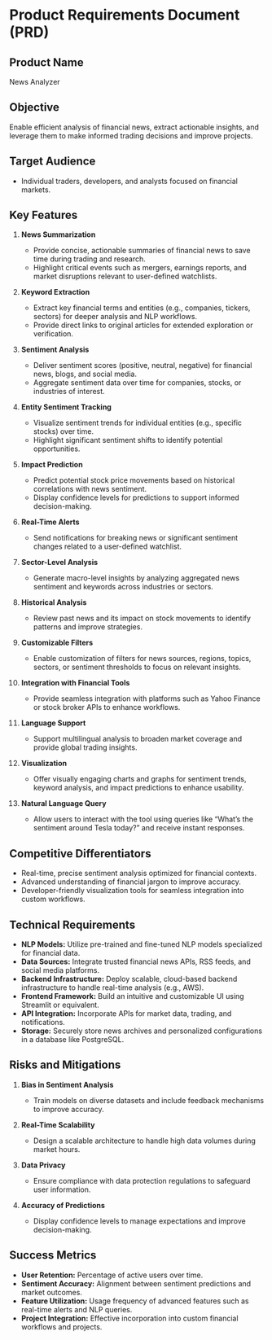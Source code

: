 # Product Requirements Document (PRD)

## Product Name
News Analyzer

## Objective
Enable efficient analysis of financial news, extract actionable insights, and leverage them to make informed trading decisions and improve projects.

## Target Audience
- Individual traders, developers, and analysts focused on financial markets.

## Key Features

1. **News Summarization**
   - Provide concise, actionable summaries of financial news to save time during trading and research.
   - Highlight critical events such as mergers, earnings reports, and market disruptions relevant to user-defined watchlists.

2. **Keyword Extraction**
   - Extract key financial terms and entities (e.g., companies, tickers, sectors) for deeper analysis and NLP workflows.
   - Provide direct links to original articles for extended exploration or verification.

3. **Sentiment Analysis**
   - Deliver sentiment scores (positive, neutral, negative) for financial news, blogs, and social media.
   - Aggregate sentiment data over time for companies, stocks, or industries of interest.

4. **Entity Sentiment Tracking**
   - Visualize sentiment trends for individual entities (e.g., specific stocks) over time.
   - Highlight significant sentiment shifts to identify potential opportunities.

5. **Impact Prediction**
   - Predict potential stock price movements based on historical correlations with news sentiment.
   - Display confidence levels for predictions to support informed decision-making.

6. **Real-Time Alerts**
   - Send notifications for breaking news or significant sentiment changes related to a user-defined watchlist.

7. **Sector-Level Analysis**
   - Generate macro-level insights by analyzing aggregated news sentiment and keywords across industries or sectors.

8. **Historical Analysis**
   - Review past news and its impact on stock movements to identify patterns and improve strategies.

9. **Customizable Filters**
   - Enable customization of filters for news sources, regions, topics, sectors, or sentiment thresholds to focus on relevant insights.

10. **Integration with Financial Tools**
    - Provide seamless integration with platforms such as Yahoo Finance or stock broker APIs to enhance workflows.

11. **Language Support**
    - Support multilingual analysis to broaden market coverage and provide global trading insights.

12. **Visualization**
    - Offer visually engaging charts and graphs for sentiment trends, keyword analysis, and impact predictions to enhance usability.

13. **Natural Language Query**
    - Allow users to interact with the tool using queries like “What’s the sentiment around Tesla today?” and receive instant responses.

## Competitive Differentiators
- Real-time, precise sentiment analysis optimized for financial contexts.
- Advanced understanding of financial jargon to improve accuracy.
- Developer-friendly visualization tools for seamless integration into custom workflows.

## Technical Requirements
- **NLP Models:** Utilize pre-trained and fine-tuned NLP models specialized for financial data.
- **Data Sources:** Integrate trusted financial news APIs, RSS feeds, and social media platforms.
- **Backend Infrastructure:** Deploy scalable, cloud-based backend infrastructure to handle real-time analysis (e.g., AWS).
- **Frontend Framework:** Build an intuitive and customizable UI using Streamlit or equivalent.
- **API Integration:** Incorporate APIs for market data, trading, and notifications.
- **Storage:** Securely store news archives and personalized configurations in a database like PostgreSQL.

## Risks and Mitigations
1. **Bias in Sentiment Analysis**
   - Train models on diverse datasets and include feedback mechanisms to improve accuracy.

2. **Real-Time Scalability**
   - Design a scalable architecture to handle high data volumes during market hours.

3. **Data Privacy**
   - Ensure compliance with data protection regulations to safeguard user information.

4. **Accuracy of Predictions**
   - Display confidence levels to manage expectations and improve decision-making.

## Success Metrics
- **User Retention:** Percentage of active users over time.
- **Sentiment Accuracy:** Alignment between sentiment predictions and market outcomes.
- **Feature Utilization:** Usage frequency of advanced features such as real-time alerts and NLP queries.
- **Project Integration:** Effective incorporation into custom financial workflows and projects.

